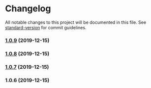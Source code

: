 # Changelog

All notable changes to this project will be documented in this file. See [standard-version](https://github.com/conventional-changelog/standard-version) for commit guidelines.

### [1.0.9](https://github.com/fullstack-development/redux-make-communication/compare/v1.0.8...v1.0.9) (2019-12-15)

### [1.0.8](https://github.com/fullstack-development/redux-make-communication/compare/v1.0.7...v1.0.8) (2019-12-15)

### [1.0.7](https://github.com/fullstack-development/redux-make-communication/compare/v1.0.6...v1.0.7) (2019-12-15)

### 1.0.6 (2019-12-15)

